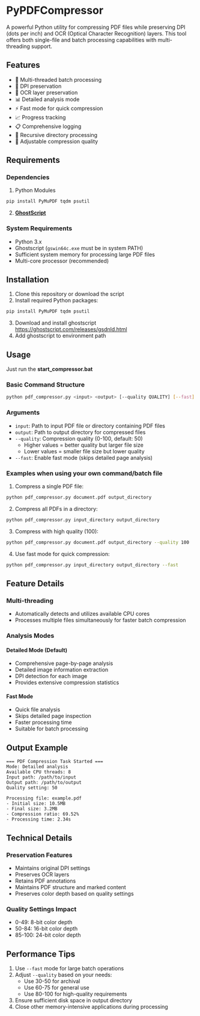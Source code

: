 # PyPDFCompressor

A powerful Python utility for compressing PDF files while preserving DPI (dots per inch) and OCR (Optical Character Recognition) layers. This tool offers both single-file and batch processing capabilities with multi-threading support.

## Features

- 🚀 Multi-threaded batch processing
- 🎯 DPI preservation
- 📝 OCR layer preservation
- 📊 Detailed analysis mode
- ⚡ Fast mode for quick compression
- 📈 Progress tracking
- 📋 Comprehensive logging
- 🌲 Recursive directory processing
- 🎨 Adjustable compression quality

## Requirements

### Dependencies
1. Python Modules
```bash
pip install PyMuPDF tqdm psutil
```
2. **[GhostScript](https://ghostscript.com/releases/gsdnld.html)**

### System Requirements
- Python 3.x
- Ghostscript (`gswin64c.exe` must be in system PATH)
- Sufficient system memory for processing large PDF files
- Multi-core processor (recommended)

## Installation

1. Clone this repository or download the script
2. Install required Python packages:
```bash
pip install PyMuPDF tqdm psutil
```
3. Download and install ghostscript https://ghostscript.com/releases/gsdnld.html
4. Add ghostscript to environment path

## Usage

Just run the **start_compressor.bat**

### Basic Command Structure
```bash
python pdf_compressor.py <input> <output> [--quality QUALITY] [--fast]
```

### Arguments

- `input`: Path to input PDF file or directory containing PDF files
- `output`: Path to output directory for compressed files
- `--quality`: Compression quality (0-100, default: 50)
  - Higher values = better quality but larger file size
  - Lower values = smaller file size but lower quality
- `--fast`: Enable fast mode (skips detailed page analysis)

### Examples when using your own command/batch file

1. Compress a single PDF file:
```bash
python pdf_compressor.py document.pdf output_directory
```

2. Compress all PDFs in a directory:
```bash
python pdf_compressor.py input_directory output_directory
```

3. Compress with high quality (100):
```bash
python pdf_compressor.py document.pdf output_directory --quality 100
```

4. Use fast mode for quick compression:
```bash
python pdf_compressor.py input_directory output_directory --fast
```

## Feature Details

### Multi-threading
- Automatically detects and utilizes available CPU cores
- Processes multiple files simultaneously for faster batch compression

### Analysis Modes

#### Detailed Mode (Default)
- Comprehensive page-by-page analysis
- Detailed image information extraction
- DPI detection for each image
- Provides extensive compression statistics

#### Fast Mode
- Quick file analysis
- Skips detailed page inspection
- Faster processing time
- Suitable for batch processing

## Output Example

```
=== PDF Compression Task Started ===
Mode: Detailed analysis
Available CPU threads: 8
Input path: /path/to/input
Output path: /path/to/output
Quality setting: 50

Processing file: example.pdf
- Initial size: 10.5MB
- Final size: 3.2MB
- Compression ratio: 69.52%
- Processing time: 2.34s
```

## Technical Details

### Preservation Features
- Maintains original DPI settings
- Preserves OCR layers
- Retains PDF annotations
- Maintains PDF structure and marked content
- Preserves color depth based on quality settings

### Quality Settings Impact
- 0-49: 8-bit color depth
- 50-84: 16-bit color depth
- 85-100: 24-bit color depth

## Performance Tips

1. Use `--fast` mode for large batch operations
2. Adjust `--quality` based on your needs:
   - Use 30-50 for archival
   - Use 60-75 for general use
   - Use 80-100 for high-quality requirements
3. Ensure sufficient disk space in output directory
4. Close other memory-intensive applications during processing
